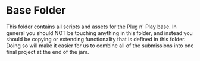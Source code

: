 # Base Folder
This folder contains all scripts and assets for the Plug n' Play base. In general you should NOT be touching anything in this folder, and instead you should be copying or extending functionality that is defined in this folder. Doing so will make it easier for us to combine all of the submissions into one final project at the end of the jam.
